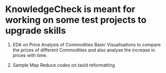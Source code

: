 # KnowledgeCheck is meant for working on some test projects to upgrade skills

1. EDA on Price Analysis of Commodities
Basic Visualisations to compare the prices of different Commodities and also analyse the increase in prices with time.

2. Sample Map Reduce codes on taxid reformatting
